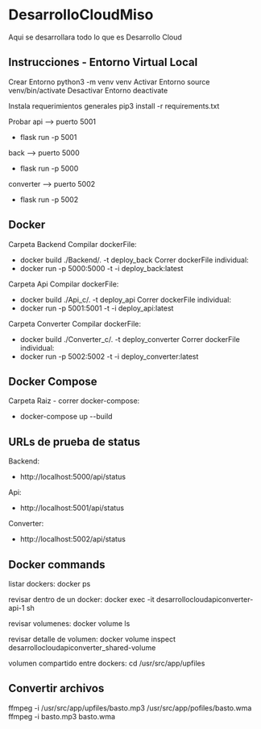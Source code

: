 # DesarrolloCloudMiso
Aqui se desarrollara todo lo que es Desarrollo Cloud

## Instrucciones - Entorno Virtual Local

Crear Entorno
python3 -m venv venv
Activar Entorno
source venv/bin/activate
Desactivar Entorno
deactivate

Instala requerimientos generales
pip3 install -r requirements.txt 

Probar
api --> puerto 5001
* flask run -p 5001

back --> puerto 5000 
* flask run -p 5000

converter --> puerto 5002
* flask run -p 5002


## Docker
Carpeta Backend
Compilar dockerFile: 
* docker build ./Backend/. -t deploy_back 
Correr dockerFile individual: 
* docker run -p 5000:5000 -t -i deploy_back:latest

Carpeta Api
Compilar dockerFile: 
* docker build ./Api_c/. -t deploy_api 
Correr dockerFile individual: 
* docker run -p 5001:5001 -t -i deploy_api:latest

Carpeta Converter
Compilar dockerFile: 
* docker build ./Converter_c/. -t deploy_converter
Correr dockerFile individual: 
* docker run -p 5002:5002 -t -i deploy_converter:latest



## Docker Compose
Carpeta Raiz - correr docker-compose: 
* docker-compose up --build

## URLs de prueba de status
Backend:
* http://localhost:5000/api/status

Api:
* http://localhost:5001/api/status

Converter:
* http://localhost:5002/api/status


## Docker commands

listar dockers: docker ps

revisar dentro de un docker: docker exec -it desarrollocloudapiconverter-api-1 sh

revisar volumenes: docker volume ls

revisar detalle de volumen: docker volume inspect desarrollocloudapiconverter_shared-volume

volumen compartido entre dockers: cd /usr/src/app/upfiles


## Convertir archivos
ffmpeg -i /usr/src/app/upfiles/basto.mp3 /usr/src/app/pofiles/basto.wma
ffmpeg -i basto.mp3 basto.wma
